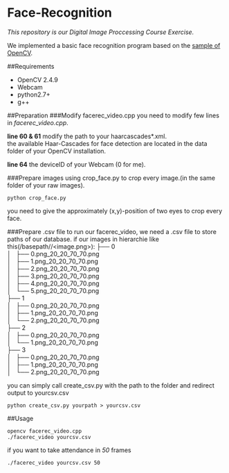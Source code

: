 # Face-Recognition

_This repository is our Digital Image Proccessing Course Exercise._

We implemented a basic face recognition program based on the [sample of OpenCV](http://docs.opencv.org/2.4/modules/contrib/doc/facerec/facerec_tutorial.html#face-recognition-with-opencv).

##Requirements
* OpenCV 2.4.9
* Webcam
* python2.7+
* g++

##Preparation
###Modify facerec_video.cpp
you need to modify few lines in *facerec_video.cpp*.

**line 60 & 61** modify the path to your haarcascades*.xml.  
the available Haar-Cascades for face detection are located in the data folder of your OpenCV installation.

**line 64** the deviceID of your Webcam (0 for me).

###Prepare images
using crop_face.py to crop every image.(in the same folder of your raw images).
<pre><code>python crop_face.py
</code></pre>
you need to give the approximately (x,y)-position of two eyes to crop every face.

###Prepare .csv file
to run our facerec_video, we need a .csv file to store paths of our database.
if our images in hierarchie like this(/basepath/<subject>/<image.png>):
├── 0  
│   ├── 0.png_20_20_70_70.png  
│   ├── 1.png_20_20_70_70.png  
│   ├── 2.png_20_20_70_70.png  
│   ├── 3.png_20_20_70_70.png  
│   ├── 4.png_20_20_70_70.png  
│   └── 5.png_20_20_70_70.png  
├── 1  
│   ├── 0.png_20_20_70_70.png  
│   ├── 1.png_20_20_70_70.png  
│   └── 2.png_20_20_70_70.png  
├── 2  
│   ├── 0.png_20_20_70_70.png  
│   └── 1.png_20_20_70_70.png  
├── 3  
│   ├── 0.png_20_20_70_70.png  
│   ├── 1.png_20_20_70_70.png  
│   └── 2.png_20_20_70_70.png  

you can simply call create_csv.py with the path to the folder and redirect output to yourcsv.csv
<pre><code>python create_csv.py yourpath > yourcsv.csv
</code></pre>

##Usage
<pre><code>opencv facerec_video.cpp
./facerec_video yourcsv.csv
</code></pre>

if you want to take attendance in _50_ frames
<pre><code>./facerec_video yourcsv.csv 50
</code></pre>

